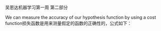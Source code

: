 吴恩达机器学习第一周 第二部分

We can measure the accuracy of our hypothesis function by using a cost function损失函数是用来测量假定的函数的正确性的，公式如下：

